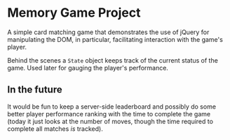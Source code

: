 # Memory Game Project

A simple card matching game that demonstrates the use of jQuery for manipulating the DOM, in particular, facilitating interaction with the game's player.

Behind the scenes a `State` object keeps track of the current status of the game. Used later for gauging the player's performance.

## In the future

It would be fun to keep a server-side leaderboard and possibly do some better player performance ranking with the time to complete the game (today it just looks at the number of moves, though the time required to complete all matches *is* tracked).
